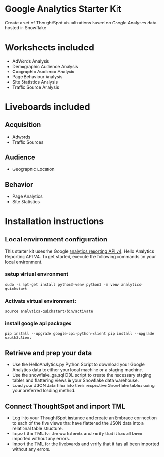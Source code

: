 # Google Analytics Starter Kit
Create a set of ThoughtSpot visualizations based on Google Analytics data hosted in Snowflake

# Worksheets included
- AdWords Analysis 
- Demographic Audience Analysis
- Geographic Audience Analysis
- Page Behaviour Analysis
- Site Statistics Analysis
- Traffic Source Analysis

# Liveboards included

## Acquisition
 - Adwords
 - Traffic Sources

## Audience
- Geographic Location

## Behavior
- Page Analytics
- Site Statistics


# Installation instructions

## Local environment configuration
This starter kit uses the Google [analytics reporting API v4](https://developers.google.com/analytics/devguides/reporting/core/v4/quickstart/installed-py?authuser=2). Hello Analytics Reporting API V4. To get started, execute the following commands on your local environment. 

### setup virtual environment
`sudo -s apt-get install python3-venv python3 -m venv analytics-quickstart`

### Activate virtual environment:
`source analytics-quickstart/bin/activate`

### install google api packages
`pip install --upgrade google-api-python-client pip install --upgrade oauth2client`

## Retrieve and prep your data

- Use the HelloAnalytics.py Python Script to download your Google Analytics data to either your local machine or a staging machine.
- Use the snowflake_ga.sql DDL script to create the necessary staging tables and flattening views in your Snowflake data warehouse.
- Load your JSON data files into their respective Snowflake tables using your preferred loading method.

## Connect ThoughtSpot and import TML
- Log into your ThoughtSpot instance and create an Embrace connection to each of the five views that have flattened the JSON data into a relational table structure.
- Import the TML for the worksheets and verify that it has all been imported without any errors.
- Import the TML for the liveboards and verify that it has all been imported without any errors.







